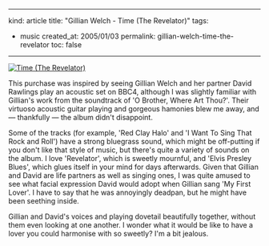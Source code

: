 -----
kind: article
title: "Gillian Welch - Time (The Revelator)"
tags:
- music
created_at: 2005/01/03
permalink: gillian-welch-time-the-revelator
toc: false
-----

<p class="img-shadow"><a href="http://www.amazon.co.uk/exec/obidos/ASIN/B00009QI3U/butshesagirl-21" target="_blank"><img src="http://images-eu.amazon.com/images/P/B00009QI3U.02._PE_.jpg" alt="Time (The Revelator)" border="0" /></a></p><p>This purchase was inspired by seeing Gillian Welch and her partner David Rawlings play an acoustic set on BBC4, although I was slightly familiar with Gillian's work from the soundtrack of 'O Brother, Where Art Thou?'. Their virtuoso acoustic guitar playing and gorgeous hamonies blew me away, and &mdash; thankfully &mdash; the album didn't disappoint.</p>

<p>Some of the tracks (for example, 'Red Clay Halo' and 'I Want To Sing That Rock and Roll') have a strong bluegrass sound, which might be off-putting if you don't like that style of music, but there's quite a variety of sounds on the album. I love 'Revelator', which is sweetly mournful, and 'Elvis Presley Blues', which glues itself in your mind for days afterwards. Given that Gillian and David are life partners as well as singing ones, I was quite amused to see what facial expression David would adopt when Gillian sang 'My First Lover'. I have to say that he was annoyingly deadpan, but he might have been seething inside.</p>

<p>Gillian and David's voices and playing dovetail beautifully together, without them even looking at one another. I wonder what it would be like to have a lover you could harmonise with so sweetly? I'm a bit jealous.</p>


